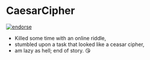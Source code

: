 # CaesarCipher
[![endorse](https://api.coderwall.com/rbeer/endorsecount.png)](https://coderwall.com/rbeer)

  - Killed some time with an online riddle,
  - stumbled upon a task that looked like a ceasar cipher,
  - am lazy as hell; end of story. :kissing_heart:
